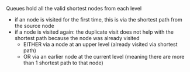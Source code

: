 Queues hold all the valid shortest nodes from each level 
- if an node is visited for the first time, this is via the shortest path from the source node
- if a node is visited again: the duplicate visit does not help with the shortest path because the node was already visited
    - EITHER via a node at an upper level (already visited via shortest path)
    - OR via an earlier node at the current level (meaning there are more than 1 shortest path to that node)
